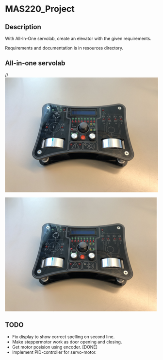 # MAS220_Project

## Description
With All-In-One servolab, create an elevator with the given requirements. 

Requirements and documentation is in resources directory.

## All-in-one servolab
//![](https://github.com/martinmaeland/MAS220_Project/blob/master/media/servolab.jpg)

<img src="https://github.com/martinmaeland/MAS220_Project/blob/master/media/servolab.jpg" alt="" width="500">

## TODO
- Fix display to show correct spelling on second line.
- Make steppermotor work as door opening and closing.
- Get motor posision using encoder. [DONE]
- Implement PID-controller for servo-motor.
